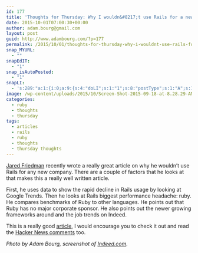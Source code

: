 ```yaml
---
id: 177
title: 'Thoughts for Thursday: Why I wouldn&#8217;t use Rails for a new company'
date: 2015-10-01T07:00:30+00:00
author: adam.bourg@gmail.com
layout: post
guid: http://www.adambourg.com/?p=177
permalink: /2015/10/01/thoughts-for-thursday-why-i-wouldnt-use-rails-for-a-new-company/
snap_MYURL:
  - ""
snapEdIT:
  - "1"
snap_isAutoPosted:
  - "1"
snapLI:
  - 's:289:"a:1:{i:0;a:9:{s:4:"doLI";s:1:"1";s:8:"postType";s:1:"A";s:10:"SNAPformat";s:41:"New post has been published on %SITENAME%";s:11:"SNAPformatT";s:18:"New Post - %TITLE%";s:9:"isAutoImg";s:1:"A";s:8:"imgToUse";s:0:"";s:9:"isAutoURL";s:1:"A";s:8:"urlToUse";s:0:"";s:11:"isPrePosted";s:1:"1";}}";'
image: /wp-content/uploads/2015/10/Screen-Shot-2015-09-18-at-8.28.29-AM.png
categories:
  - ruby
  - thoughts
  - thursday
tags:
  - articles
  - rails
  - ruby
  - thoughts
  - thursday thoughts
---
```

<a href="http://blog.jaredfriedman.com/2015/09/15/why-i-wouldnt-use-rails-for-a-new-company/" target="_blank">Jared Friedman</a> recently wrote a really great article on why he wouldn&#8217;t use Rails for any new company. There are a couple of factors that he looks at that makes this a really well written article.

First, he uses data to show the rapid decline in Rails usage by looking at Google Trends. Then he looks at Rails biggest performance headache: ruby. He compares benchmarks of Ruby to other languages. He points out that Ruby has no major corporate sponsor. He also points out the newer growing frameworks around and the job trends on Indeed.

This is a really good <a href="http://blog.jaredfriedman.com/2015/09/15/why-i-wouldnt-use-rails-for-a-new-company/" target="_blank">article</a>, I would encourage you to check it out and read the <a href="https://news.ycombinator.com/item?id=10236210" target="_blank">Hacker News comments</a> too.

_Photo by Adam Bourg, screenshot of <a href="http://www.indeed.com/jobtrends?q=ruby%2C+java%2C+javascript%2C+php%2C+C%23%2C+node&l=" target="_blank">Indeed.com</a>._

<div data-animation="no-animation" data-icons-animation="no-animation" data-overlay="" data-change-size="" data-button-size="1" style="font-size:1em;display:none;" class="supsystic-social-sharing supsystic-social-sharing-package-flat supsystic-social-sharing-content supsystic-social-sharing-content-align-center">
  <a class="social-sharing-button sharer-flat sharer-flat-1 counter-standard without-counter mail" target="_blank" title="Mail" href="#" data-nid="16" data-pid="1" data-post-id="177" data-url="http://www.adambourg.com/wp-admin/admin-ajax.php" data-action="" rel="nofollow"><i class="fa fa-fw fa-paper-plane"></i>
  
  <div class="counter-wrap standard">
    <span class="counter"></span>
  </div></a>
  
  <a class="social-sharing-button sharer-flat sharer-flat-1 counter-standard without-counter facebook" target="_blank" title="Facebook" href="http://www.facebook.com/sharer.php?u=http%3A%2F%2Fwww.adambourg.com%2F2015%2F10%2F01%2Fthoughts-for-thursday-why-i-wouldnt-use-rails-for-a-new-company%2F" data-nid="1" data-pid="1" data-post-id="177" data-url="http://www.adambourg.com/wp-admin/admin-ajax.php" data-action="" rel="nofollow"><i class="fa fa-fw fa-facebook"></i>
  
  <div class="counter-wrap standard">
    <span class="counter"></span>
  </div></a>
  
  <a class="social-sharing-button sharer-flat sharer-flat-1 counter-standard without-counter twitter" target="_blank" title="Twitter" href="https://twitter.com/share?url=http%3A%2F%2Fwww.adambourg.com%2F2015%2F10%2F01%2Fthoughts-for-thursday-why-i-wouldnt-use-rails-for-a-new-company%2F&text=Thoughts+for+Thursday%3A+Why+I+wouldn%26%238217%3Bt+use+Rails+for+a+new+company" data-nid="2" data-pid="1" data-post-id="177" data-url="http://www.adambourg.com/wp-admin/admin-ajax.php" data-action="" rel="nofollow"><i class="fa fa-fw fa-twitter"></i>
  
  <div class="counter-wrap standard">
    <span class="counter"></span>
  </div></a>
  
  <a class="social-sharing-button sharer-flat sharer-flat-1 counter-standard without-counter linkedin" target="_blank" title="Linkedin" href="https://www.linkedin.com/shareArticle?mini=true&title=Thoughts+for+Thursday%3A+Why+I+wouldn%26%238217%3Bt+use+Rails+for+a+new+company&url=http%3A%2F%2Fwww.adambourg.com%2F2015%2F10%2F01%2Fthoughts-for-thursday-why-i-wouldnt-use-rails-for-a-new-company%2F" data-nid="13" data-pid="1" data-post-id="177" data-url="http://www.adambourg.com/wp-admin/admin-ajax.php" data-action="" rel="nofollow"><i class="fa fa-fw fa-linkedin"></i>
  
  <div class="counter-wrap standard">
    <span class="counter"></span>
  </div></a>
  
  <a class="social-sharing-button sharer-flat sharer-flat-1 counter-standard without-counter reddit" target="_blank" title="Reddit" href="http://reddit.com/submit?url=http%3A%2F%2Fwww.adambourg.com%2F2015%2F10%2F01%2Fthoughts-for-thursday-why-i-wouldnt-use-rails-for-a-new-company%2F&title=Thoughts+for+Thursday%3A+Why+I+wouldn%26%238217%3Bt+use+Rails+for+a+new+company" data-nid="6" data-pid="1" data-post-id="177" data-url="http://www.adambourg.com/wp-admin/admin-ajax.php" data-action="" rel="nofollow"><i class="fa fa-fw fa-reddit"></i>
  
  <div class="counter-wrap standard">
    <span class="counter"></span>
  </div></a>
</div>